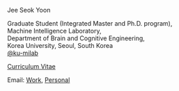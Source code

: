 Jee Seok Yoon

Graduate Student (Integrated Master and Ph.D. program),    
Machine Intelligence Laboratory,    
Department of Brain and Cognitive Engineering,    
Korea University, Seoul, South Korea    
<a href="https://github.com/ku-milab" target="_blank">@ku-milab</a>    

<a href="https://github.com/wltjr1007/wltjr1007.github.io/raw/master/CV_current.pdf" target="_blank">Curriculum Vitae</a>    

Email: [Work](mailto:wltjr1007@korea.ac.kr), [Personal](mailto:admin@jsyoon.kr)
